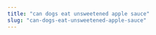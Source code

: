 ```yaml
---
title: "can dogs eat unsweetened apple sauce"
slug: "can-dogs-eat-unsweetened-apple-sauce"
---
```


